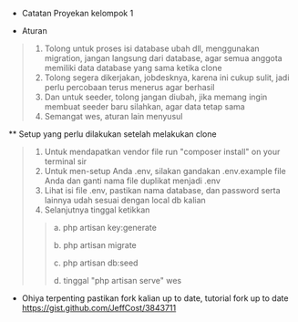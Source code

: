 * Catatan Proyekan kelompok 1

* Aturan
> 1. Tolong untuk proses isi database ubah dll, menggunakan migration, jangan langsung dari database, agar semua anggota memiliki data database yang sama ketika clone
> 2. Tolong segera dikerjakan, jobdesknya, karena ini cukup sulit, jadi perlu percobaan terus menerus agar berhasil
> 3. Dan untuk seeder, tolong jangan diubah, jika memang ingin membuat seeder baru silahkan, agar data tetap sama
> 3. Semangat wes, aturan lain menyusul


** Setup yang perlu dilakukan setelah melakukan clone
> 1. Untuk mendapatkan vendor file run "composer install" on your terminal sir
> 2. Untuk men-setup Anda .env, silakan gandakan .env.example file Anda dan ganti nama file duplikat menjadi .env
> 3. Lihat isi file .env, pastikan nama database, dan password serta lainnya udah sesuai dengan local db kalian
> 4. Selanjutnya tinggal ketikkan
>> a. php artisan key:generate
>>  
>> b. php artisan migrate
>>  
>> c. php artisan db:seed
>>  
>> d. tinggal "php artisan serve" wes


* Ohiya
terpenting pastikan fork kalian up to date, tutorial fork up to date
https://gist.github.com/JeffCost/3843711

